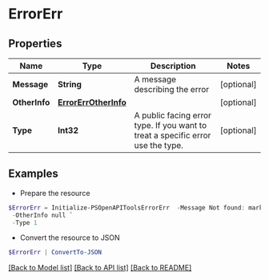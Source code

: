 # ErrorErr
## Properties

Name | Type | Description | Notes
------------ | ------------- | ------------- | -------------
**Message** | **String** | A message describing the error | [optional] 
**OtherInfo** | [**ErrorErrOtherInfo**](ErrorErrOtherInfo.md) |  | [optional] 
**Type** | **Int32** | A public facing error type. If you want to treat a specific error use the type. | [optional] 

## Examples

- Prepare the resource
```powershell
$ErrorErr = Initialize-PSOpenAPIToolsErrorErr  -Message Not found: market parameter. Value test_market_does_not_exist not integrated yet. We list all markets in lowercase and transform the parameter sent, make sure you check the https://data-api.cryptocompare.com/spot/v1/markets endpoint for a list of all the supported TRADE_SPOT markets `
 -OtherInfo null `
 -Type 1
```

- Convert the resource to JSON
```powershell
$ErrorErr | ConvertTo-JSON
```

[[Back to Model list]](../README.md#documentation-for-models) [[Back to API list]](../README.md#documentation-for-api-endpoints) [[Back to README]](../README.md)

